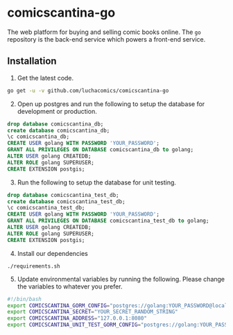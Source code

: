 # comicscantina-go
The web platform for buying and selling comic books online. The ``go`` repository is the back-end service which powers a front-end service.

## Installation
1. Get the latest code.

  ```bash
  go get -u -v github.com/luchacomics/comicscantina-go
  ```


2. Open up postgres and run the following to setup the database for development or production.

  ```sql
  drop database comicscantina_db;
  create database comicscantina_db;
  \c comicscantina_db;
  CREATE USER golang WITH PASSWORD 'YOUR_PASSWORD';
  GRANT ALL PRIVILEGES ON DATABASE comicscantina_db to golang;
  ALTER USER golang CREATEDB;
  ALTER ROLE golang SUPERUSER;
  CREATE EXTENSION postgis;
  ```


3. Run the following to setup the database for unit testing.

  ```sql
  drop database comicscantina_test_db;
  create database comicscantina_test_db;
  \c comicscantina_test_db;
  CREATE USER golang WITH PASSWORD 'YOUR_PASSWORD';
  GRANT ALL PRIVILEGES ON DATABASE comicscantina_test_db to golang;
  ALTER USER golang CREATEDB;
  ALTER ROLE golang SUPERUSER;
  CREATE EXTENSION postgis;
  ```


4. Install our dependencies

  ```
  ./requirements.sh
  ```


5. Update environmental variables by running the following. Please change the variables to whatever you prefer.

  ```bash
  #!/bin/bash
  export COMICSCANTINA_GORM_CONFIG="postgres://golang:YOUR_PASSWORD@localhost/comicscantina_db?sslmode=disable"
  export COMICSCANTINA_SECRET="YOUR_SECRET_RANDOM_STRING"
  export COMICSCANTINA_ADDRESS="127.0.0.1:8080"
  export COMICSCANTINA_UNIT_TEST_GORM_CONFIG="postgres://golang:YOUR_PASSWORD@localhost/comicscantina_test_db?sslmode=disable"
  ```
